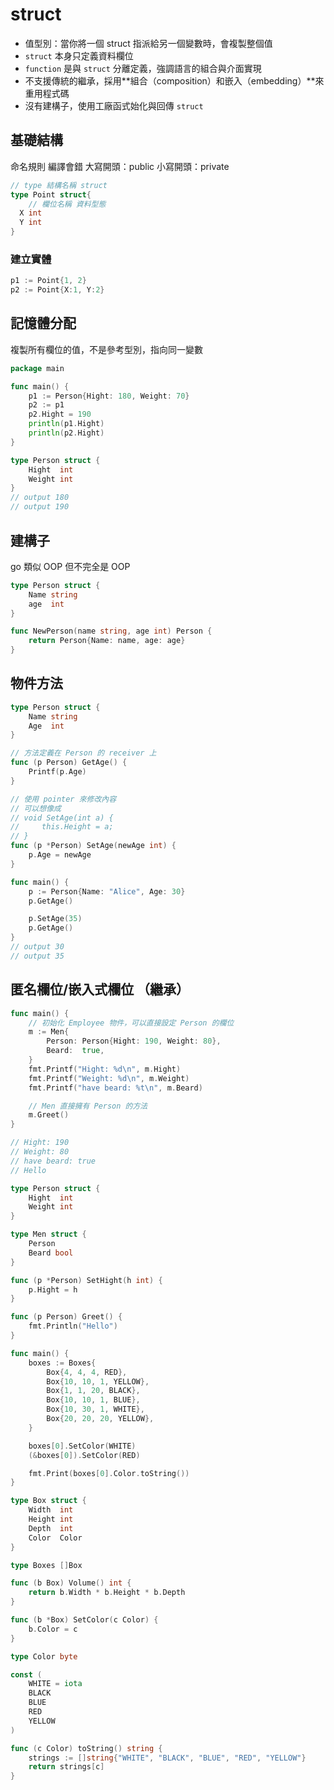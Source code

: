 # struct

- 值型別：當你將一個 struct 指派給另一個變數時，會複製整個值
- `struct` 本身只定義資料欄位
- `function` 是與 `struct` 分離定義，強調語言的組合與介面實現
- 不支援傳統的繼承，採用**組合（composition）和嵌入（embedding）**來重用程式碼
- 沒有建構子，使用工廠函式始化與回傳 `struct`

## 基礎結構

命名規則 編譯會錯
大寫開頭：public
小寫開頭：private

```go
// type 結構名稱 struct
type Point struct{
	// 欄位名稱 資料型態
  X int
  Y int
}
```

### 建立實體

```go
p1 := Point{1, 2}
p2 := Point{X:1, Y:2}
```

## 記憶體分配

複製所有欄位的值，不是參考型別，指向同一變數

```go
package main

func main() {
	p1 := Person{Hight: 180, Weight: 70}
	p2 := p1
	p2.Hight = 190
	println(p1.Hight)
	println(p2.Hight)
}

type Person struct {
	Hight  int
	Weight int
}
// output 180
// output 190
```

## 建構子

go 類似 OOP 但不完全是 OOP

```go
type Person struct {
    Name string
    age  int
}

func NewPerson(name string, age int) Person {
    return Person{Name: name, age: age}
}

```

## 物件方法

```go
type Person struct {
    Name string
    Age  int
}

// 方法定義在 Person 的 receiver 上
func (p Person) GetAge() {
    Printf(p.Age)
}

// 使用 pointer 來修改內容
// 可以想像成
// void SetAge(int a) {
//     this.Height = a;
// }
func (p *Person) SetAge(newAge int) {
    p.Age = newAge
}

func main() {
    p := Person{Name: "Alice", Age: 30}
    p.GetAge()

    p.SetAge(35)
    p.GetAge()
}
// output 30
// output 35
```

## 匿名欄位/嵌入式欄位 （繼承）

```go
func main() {
	// 初始化 Employee 物件，可以直接設定 Person 的欄位
	m := Men{
		Person: Person{Hight: 190, Weight: 80},
		Beard:  true,
	}
	fmt.Printf("Hight: %d\n", m.Hight)
	fmt.Printf("Weight: %d\n", m.Weight)
	fmt.Printf("have beard: %t\n", m.Beard)

	// Men 直接擁有 Person 的方法
	m.Greet()
}

// Hight: 190
// Weight: 80
// have beard: true
// Hello

type Person struct {
	Hight  int
	Weight int
}

type Men struct {
	Person
	Beard bool
}

func (p *Person) SetHight(h int) {
	p.Hight = h
}

func (p Person) Greet() {
	fmt.Println("Hello")
}
```

```go
func main() {
	boxes := Boxes{
		Box{4, 4, 4, RED},
		Box{10, 10, 1, YELLOW},
		Box{1, 1, 20, BLACK},
		Box{10, 10, 1, BLUE},
		Box{10, 30, 1, WHITE},
		Box{20, 20, 20, YELLOW},
	}

	boxes[0].SetColor(WHITE)
	(&boxes[0]).SetColor(RED)

	fmt.Print(boxes[0].Color.toString())
}

type Box struct {
	Width  int
	Height int
	Depth  int
	Color  Color
}

type Boxes []Box

func (b Box) Volume() int {
	return b.Width * b.Height * b.Depth
}

func (b *Box) SetColor(c Color) {
	b.Color = c
}

type Color byte

const (
	WHITE = iota
	BLACK
	BLUE
	RED
	YELLOW
)

func (c Color) toString() string {
	strings := []string{"WHITE", "BLACK", "BLUE", "RED", "YELLOW"}
	return strings[c]
}
```
